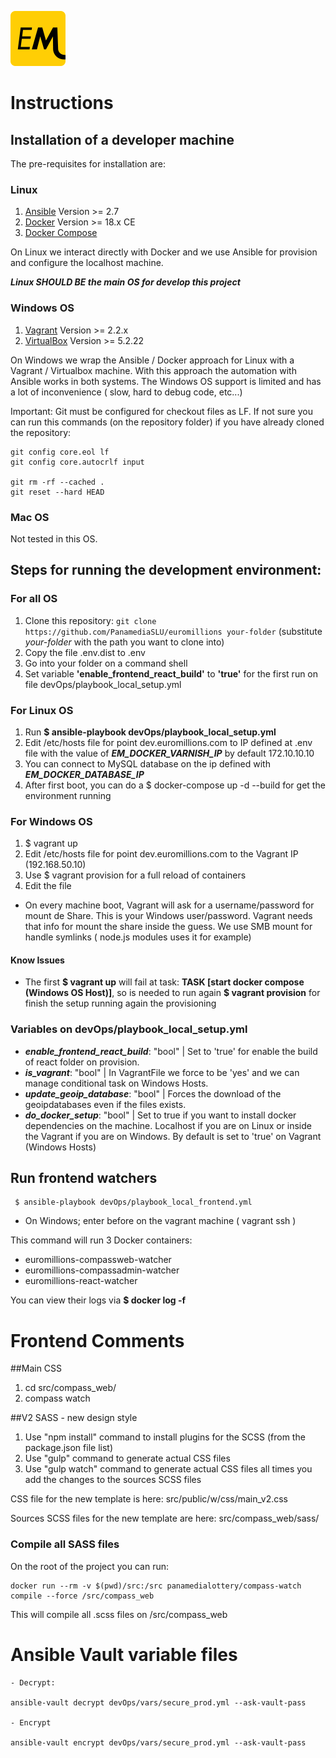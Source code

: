 ![Alt text](logo.png?raw=true "Euromillions")

# Instructions

## Installation of a developer machine 

The pre-requisites for installation are:

### Linux 
1. [Ansible](https://www.ansible.com/) Version >= 2.7
2. [Docker](https://docs.docker.com/install/)  Version >= 18.x CE
3. [Docker Compose](https://docs.docker.com/compose/)

On Linux we interact directly with Docker and we use Ansible for provision and configure the localhost machine.

***Linux SHOULD BE the main OS for develop this project***  

### Windows OS 
1. [Vagrant](https://www.vagrantup.com/downloads.html) Version >= 2.2.x
2. [VirtualBox](https://www.virtualbox.org/wiki/Downloads) Version >= 5.2.22

On Windows we wrap the Ansible / Docker approach for Linux with a Vagrant / Virtualbox machine. With this approach the automation with Ansible works in both
systems. The Windows OS support is limited and has a lot of inconvenience ( slow, hard to debug code, etc...) 

Important: Git must be configured for checkout files as LF. If not sure you can run this commands (on the repository folder) if you have already cloned the repository:

```
git config core.eol lf
git config core.autocrlf input

git rm -rf --cached . 
git reset --hard HEAD
```

### Mac OS
Not tested in this OS.

## Steps for running the development environment:

### For all OS
1. Clone this repository: `git clone https://github.com/PanamediaSLU/euromillions your-folder` (substitute _your-folder_ with the path you want to clone into)
2. Copy the file .env.dist to .env
3. Go into your folder on a command shell
4. Set variable **'enable_frontend_react_build'** to **'true'** for the first run on file devOps/playbook_local_setup.yml 

### For Linux OS

1. Run **$ ansible-playbook devOps/playbook_local_setup.yml**
2. Edit /etc/hosts file for point dev.euromillions.com to IP defined at .env file with the value of ***EM_DOCKER_VARNISH_IP*** by default 172.10.10.10
3. You can connect to MySQL database on the ip defined with ***EM_DOCKER_DATABASE_IP***
4. After first boot, you can do a $ docker-compose up -d --build for get the environment running

### For Windows OS

1. $ vagrant up
2. Edit /etc/hosts file for point dev.euromillions.com to the Vagrant IP (192.168.50.10)
3. Use $ vagrant provision for a full reload of containers
4. Edit the file

- On every machine boot, Vagrant will ask for a username/password for mount de Share. This is your Windows user/password. 
Vagrant needs that info for mount the share inside the guess. 
We use SMB mount for handle symlinks ( node.js modules uses it for example)

#### Know Issues

- The first **$ vagrant up** will fail at task: **TASK [start docker compose (Windows OS Host)]**, so is needed to run again **$ vagrant provision** for finish the setup running again the provisioning

### Variables on devOps/playbook_local_setup.yml
- ***enable_frontend_react_build***: "bool" | Set to 'true' for enable the build of react folder on provision.
- ***is_vagrant***: "bool" | In VagrantFile we force to be 'yes' and we can manage conditional task on Windows Hosts.
- ***update_geoip_database***: "bool" | Forces the download of  the geoipdatabases even if the files exists.
- ***do_docker_setup***: "bool" | Set to true if you want to install docker dependencies on the machine. Localhost if you are on Linux or inside the Vagrant if you are on Windows. By default is set to 'true' on Vagrant (Windows Hosts)  

## Run frontend watchers

```
 $ ansible-playbook devOps/playbook_local_frontend.yml
```

* On Windows; enter before on the vagrant machine ( vagrant ssh )

This command will run 3 Docker containers:
- euromillions-compassweb-watcher
- euromillions-compassadmin-watcher 
- euromillions-react-watcher

You can view their logs via **$ docker log -f <container-name>**

# Frontend Comments 

##Main CSS

1) cd src/compass_web/
2) compass watch


##V2 SASS - new design style

1) Use "npm install" command to install plugins for the SCSS (from the package.json file list)
2) Use "gulp" command to generate actual CSS files
3) Use "gulp watch" command to generate actual CSS files all times you add the changes to the sources SCSS files


CSS file for the new template is here:
src/public/w/css/main_v2.css

Sources SCSS files for the new template are here:
src/compass_web/sass/


### Compile all SASS files

On the root of the project you can run:

```
docker run --rm -v $(pwd)/src:/src panamedialottery/compass-watch compile --force /src/compass_web
```

This will compile all .scss files on /src/compass_web

# Ansible Vault variable files

````
- Decrypt:

ansible-vault decrypt devOps/vars/secure_prod.yml --ask-vault-pass

- Encrypt

ansible-vault encrypt devOps/vars/secure_prod.yml --ask-vault-pass
````
